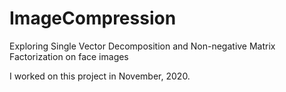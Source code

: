 # ImageCompression
Exploring Single Vector Decomposition and Non-negative Matrix Factorization on face images  

I worked on this project in November, 2020.
